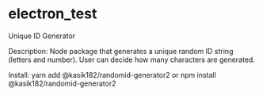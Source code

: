 # electron_test
Unique ID Generator 

Description: Node package that generates a unique random ID string (letters and number). User can decide how many characters are generated.

Install: yarn add @kasik182/randomid-generator2 or npm install @kasik182/randomid-generator2
